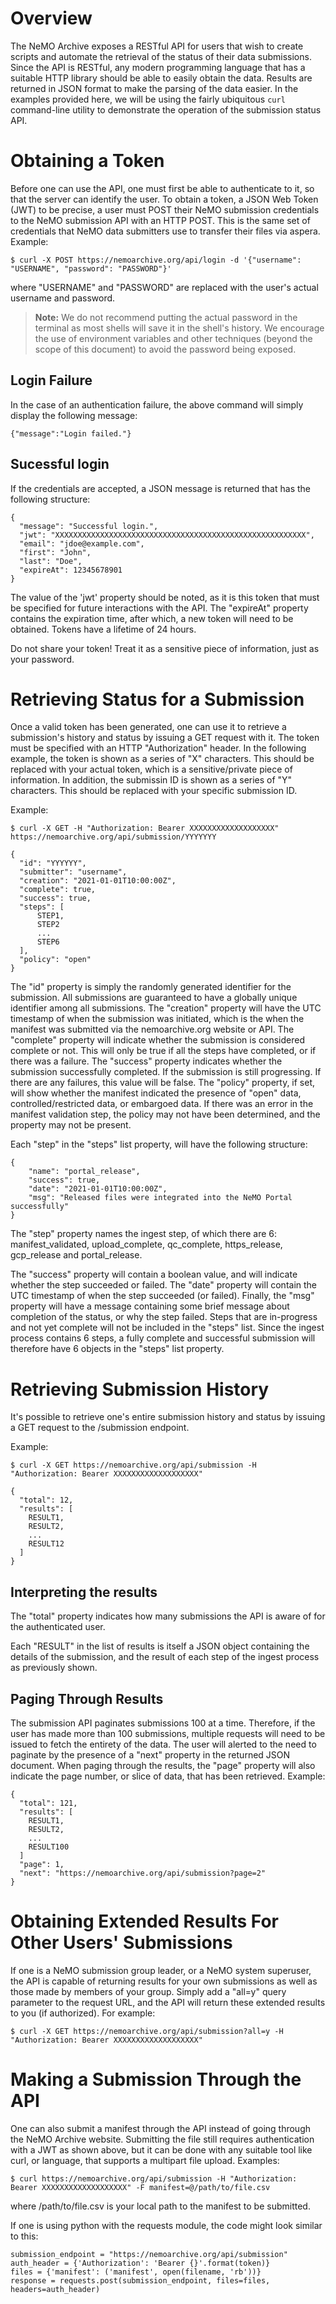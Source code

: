 # Overview

The NeMO Archive exposes a RESTful API for users that wish to create scripts and automate the retrieval of the status of their data submissions. Since the API is RESTful, any modern programming language that has a suitable HTTP library should be able to easily obtain the data. Results are returned in JSON format to make the parsing of the data easier. In the examples provided here, we will be using the fairly ubiquitous `curl` command-line utility to demonstrate the operation of the submission status API.

# Obtaining a Token

Before one can use the API, one must first be able to authenticate to it, so that the server can identify the user. To obtain a token, a JSON Web Token (JWT) to be precise, a user must POST their NeMO submission credentials to the NeMO submission API with an HTTP POST. This is the same set of credentials that NeMO data submitters use to transfer their files via aspera. Example: 

`$ curl -X POST https://nemoarchive.org/api/login -d '{"username": "USERNAME", "password": "PASSWORD"}'`

where "USERNAME" and "PASSWORD" are replaced with the user's actual username and password.

> **Note:** We do not recommend putting the actual password in the terminal as most shells will save it in the shell's history. We encourage the use of environment variables and other techniques (beyond the scope of this document) to avoid the password being exposed.

## Login Failure

In the case of an authentication failure, the above command will simply display the following message:

`{"message":"Login failed."}`

## Sucessful login

If the credentials are accepted, a JSON message is returned that has the following structure:

```
{
  "message": "Successful login.",
  "jwt": "XXXXXXXXXXXXXXXXXXXXXXXXXXXXXXXXXXXXXXXXXXXXXXXXXXXXXXXX",
  "email": "jdoe@example.com",
  "first": "John",
  "last": "Doe",
  "expireAt": 12345678901
}
```

The value of the 'jwt' property should be noted, as it is this token that must be specified for future interactions with the API. The "expireAt" property contains the expiration time, after which, a new token will need to be obtained. Tokens have a lifetime of 24 hours.

Do not share your token! Treat it as a sensitive piece of information, just as your password.

# Retrieving Status for a Submission

Once a valid token has been generated, one can use it to retrieve a submission's history and status by issuing a GET request with it. The token must be specified with an HTTP "Authorization" header. In the following example, the token is shown as a series of "X" characters. This should be replaced with your actual token, which is a sensitive/private piece of information. In addition, the submissin ID is shown as a series of "Y" characters. This should be replaced with your specific submission ID.

Example:

`$ curl -X GET -H "Authorization: Bearer XXXXXXXXXXXXXXXXXXX" https://nemoarchive.org/api/submission/YYYYYYY`

```
{
  "id": "YYYYYY",
  "submitter": "username",
  "creation": "2021-01-01T10:00:00Z",
  "complete": true,
  "success": true,
  "steps": [
      STEP1,
      STEP2
      ...
      STEP6
  ],
  "policy": "open"
}
```

The "id" property is simply the randomly generated identifier for the submission. All submissions are guaranteed to have a globally unique identifier among all submissions. The "creation" property will have the UTC timestamp of when the submission was initiated, which is the when the manifest was submitted via the nemoarchive.org website or API. The "complete" property will indicate whether the submission is considered complete or not. This will only be true if all the steps have completed, or if there was a failure. The "success" property indicates whether the submission successfully completed. If the submission is still progressing. If there are any failures, this value will be false. The "policy" property, if set, will show whether the manifest indicated the presence of "open" data, controlled/restricted data, or embargoed data. If there was an error in the manifest validation step, the policy may not have been determined, and the property may not be present.

Each "step" in the "steps" list property, will have the following structure:

```
{
    "name": "portal_release",
    "success": true,
    "date": "2021-01-01T10:00:00Z",
    "msg": "Released files were integrated into the NeMO Portal successfully"
}
```

The "step" property names the ingest step, of which there are 6: manifest_validated, upload_complete, qc_complete, https_release, gcp_release and portal_release.

The "success" property will contain a boolean value, and will indicate whether the step succeeded or failed. The "date" property will contain the UTC timestamp of when the step succeeded (or failed). Finally, the "msg" property will have a message containing some brief message about completion of the status, or why the step failed. Steps that are in-progress and not yet complete will not be included in the "steps" list. Since the ingest process contains 6 steps, a fully complete and successful submission will therefore have 6 objects in the "steps" list property.

# Retrieving Submission History

It's possible to retrieve one's entire submission history and status by issuing a GET request to the /submission endpoint.

Example: 

`$ curl -X GET https://nemoarchive.org/api/submission -H "Authorization: Bearer XXXXXXXXXXXXXXXXXXX"`

```
{
  "total": 12,
  "results": [
    RESULT1,
    RESULT2,
    ...
    RESULT12
  ]
}
```

## Interpreting the results

The "total" property indicates how many submissions the API is aware of for the authenticated user.

Each "RESULT" in the list of results is itself a JSON object containing the details of the submission, and the result of each step of the ingest process as previously shown.

## Paging Through Results

The submission API paginates submissions 100 at a time. Therefore, if the user has made more than 100 submissions, multiple requests will need to be issued to fetch the entirety of the data. The user will alerted to the need to paginate by the presence of a "next" property in the returned JSON document. When paging through the results, the "page" property will also indicate the page number, or slice of data, that has been retrieved. Example:

```
{
  "total": 121,
  "results": [
    RESULT1,
    RESULT2,
    ...
    RESULT100
  ]
  "page": 1,
  "next": "https://nemoarchive.org/api/submission?page=2"
}
```

# Obtaining Extended Results For Other Users' Submissions

If one is a NeMO submission group leader, or a NeMO system superuser, the API is capable of returning results for your own submissions as well as those made by members of your group. Simply add a "all=y" query parameter to the request URL, and the API will return these extended results to you (if authorized). For example:

`$ curl -X GET https://nemoarchive.org/api/submission?all=y -H "Authorization: Bearer XXXXXXXXXXXXXXXXXXX"`

# Making a Submission Through the API

One can also submit a manifest through the API instead of going through the NeMO Archive website. Submitting the file still requires authentication with a JWT as shown above, but it can be done with any suitable tool like curl, or language, that supports a multipart file upload. Examples:

`$ curl https://nemoarchive.org/api/submission -H "Authorization: Bearer XXXXXXXXXXXXXXXXXXX" -F manifest=@/path/to/file.csv`

where /path/to/file.csv is your local path to the manifest to be submitted.

If one is using python with the requests module, the code might look similar to this:

```
submission_endpoint = "https://nemoarchive.org/api/submission"
auth_header = {'Authorization': 'Bearer {}'.format(token)}
files = {'manifest': ('manifest', open(filename, 'rb'))}
response = requests.post(submission_endpoint, files=files, headers=auth_header)
```
